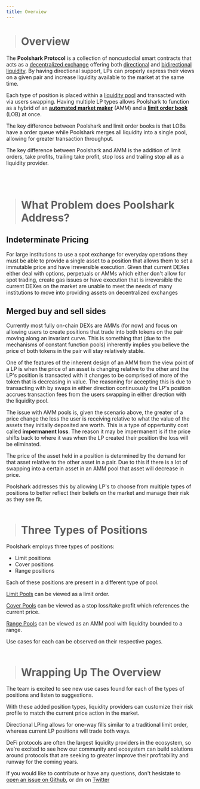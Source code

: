 ```yaml
---
title: Overview
---
```

># Overview

The **Poolshark Protocol** is a collection of noncustodial smart contracts that acts as a [decentralized exchange](glossary/##DEX) offering both [directional](glossary/directional-automated-market-maker) and [bidirectional liquidity](glossary/bidirectional-automated-market-maker). By having directional support, LPs can properly express their views on a given pair and increase liquidity available to the market at the same time. 

Each type of position is placed within a [liquidity pool](glossary/liquidity-pool) and transacted with via users swapping. Having multiple LP types allows Poolshark to function as a hybrid of an [**automated market maker**](glossary/##automated-market-maker) (AMM) and a [**limit order book**](glossary/##limit-order-book) (LOB) at once.

The key difference between Poolshark and limit order books is that LOBs have a order queue while Poolshark merges all liquidity into a single pool, allowing for greater transaction throughput.

The key difference between Poolshark and AMM is the addition of limit orders, take profits, trailing take profit, stop loss and trailing stop all as a liquidity provider.

<!-- [picture here difference between BDAMM and DAMM] -->
<br/><br/>
># **What Problem does Poolshark Address?**

## **Indeterminate Pricing**

For large institutions to use a spot exchange for everyday operations they must be able to provide a single asset to a position that allows them to set a immutable price and have irreversible execution. Given that current DEXes either deal with options, perpetuals or AMMs which either don't allow for spot trading, create gas issues or have execution that is irreversible the current DEXes on the market are unable to meet the needs of many institutions to move into providing assets on decentralized exchanges

## **Merged buy and sell sides**

Currently most fully on-chain DEXs are AMMs (for now) and focus on allowing users to create positions that trade into both tokens on the pair moving along an invariant curve. This is something that (due to the mechanisms of constant function pools) inherently implies you believe the price of both tokens in the pair will stay relatively stable. 

One of the features of the inherent design of an AMM from the view point of a LP is when the price of an asset is changing relative to the other and the LP's position is transacted with it changes to be comprised of more of the token that is decreasing in value. The reasoning for accepting this is due to transacting with by swaps in either direction continuously the LP's position accrues transaction fees from the users swapping in either direction with the liquidity pool.

The issue with AMM pools is, given the scenario above, the greater of a price change the less the user is receiving relative to what the value of the assets they initially deposited are worth. This is a type of oppertunity cost called **impermanent loss**. The reason it may be impermanent is if the price shifts back to where it was when the LP created their position the loss will be eliminated. 

The price of the asset held in a position is determined by the demand for that asset relative to the other asset in a pair. Due to this if there is a lot of swapping into a certain asset in an AMM pool that asset will decrease in price.

Poolshark addresses this by allowing LP's to choose from multiple types of positions to better reflect their beliefs on the market and manage their risk as they see fit.
<br/><br/>
># **Three Types of Positions**

Poolshark employs three types of positions:

- Limit positions
- Cover positions
- Range positions

Each of these positions are present in a different type of pool.

[Limit Pools](limit-pools) can be viewed as a limit order.

[Cover Pools](cover-pools) can be viewed as a stop loss/take profit which references the current price.

[Range Pools](range-pools) can be viewed as an AMM pool with liquidity bounded to a range.

Use cases for each can be observed on their respective pages.
<br/><br/>
># **Wrapping Up The Overview**

The team is excited to see new use cases found for each of the types of positions and listen to suggestions. 

With these added position types, liquidity providers can customize their risk profile to match the current price action in the market.

Directional LPing</em> allows for one-way fills similar to a traditional limit order, whereas current LP positions will trade both ways.

DeFi protocols are often the largest liquidity providers in the ecosystem, so we're excited to see how our community and ecosystem can build solutions around protocols that are seeking to greater improve their profitability and runway for the coming years.

If you would like to contribute or have any questions, don't hesistate to [open an issue on Github](https://github.com/poolsharks-protocol/docs/issues), or dm on [Twitter](https://twitter.com/PoolsharkLabs)

<br/><br/><br/>

